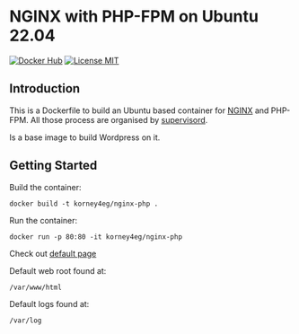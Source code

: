 # NGINX with PHP-FPM on Ubuntu 22.04

[![Docker Hub](https://img.shields.io/badge/docker-hub?logo=docker&style=for-the-badge&link=https%3A%2F%2Fhub.docker.com%2Fr%2Fkorney4eg%2Fnginx-php)](https://hub.docker.com/r/korney4eg/nginx-php)
[![License MIT](https://img.shields.io/badge/license-MIT-blue.svg?&style=for-the-badge)](https://github.com/korney4eg/ubuntu-nginx-php/blob/master/LICENSE.md)

## Introduction

This is a Dockerfile to build an Ubuntu based container for [NGINX](https://www.nginx.com) and PHP-FPM. All those process are organised by [supervisord](http://supervisord.org).

Is a base image to build Wordpress on it.

## Getting Started

Build the container:

```
docker build -t korney4eg/nginx-php .
```

Run the container:

```
docker run -p 80:80 -it korney4eg/nginx-php
```

Check out [default page](http://localhost/index.php)

Default web root found at:

```
/var/www/html
```

Default logs found at:

```
/var/log
```
